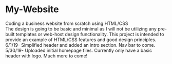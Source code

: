 # My-Website
Coding a business website from scratch using HTML/CSS<br>
The design is going to be basic and minimal as I will not be utilizing any pre-built templates or web-host design functionality. This project is intended to provide an example of HTML/CSS features and good design principles. <br>
6/1/19- Simplified header and added an intro section. Nav bar to come.
5/30/19- Uploaded initial homepage files. Currently only have a basic header with logo. Much more to come!
